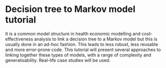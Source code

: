 # Decision tree to Markov model tutorial

It is a common model structure in health economic modelling and cost-effectiveness analysis to link a decision tree to a Markov model but this is usually done in an ad-hoc fashion.
This leads to less robust, less reusable and more error-prone code.
This tutorial will present several approaches to linking together these types of models, with a range of complexity and generalisability.
Real-life case studies will be used.
